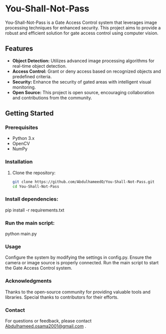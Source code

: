 # You-Shall-Not-Pass

You-Shall-Not-Pass is a Gate Access Control system that leverages image processing techniques for enhanced security. This project aims to provide a robust and efficient solution for gate access control using computer vision.

## Features

- **Object Detection:** Utilizes advanced image processing algorithms for real-time object detection.
- **Access Control:** Grant or deny access based on recognized objects and predefined criteria.
- **Security:** Enhance the security of gated areas with intelligent visual monitoring.
- **Open Source:** This project is open source, encouraging collaboration and contributions from the community.

## Getting Started

### Prerequisites

- Python 3.x
- OpenCV
- NumPy

### Installation

1. Clone the repository:

   ```bash
   git clone https://github.com/AbdulhameedO/You-Shall-Not-Pass.git
   cd You-Shall-Not-Pass
### Install dependencies:
pip install -r requirements.txt

### Run the main script:
python main.py

### Usage
Configure the system by modifying the settings in config.py.
Ensure the camera or image source is properly connected.
Run the main script to start the Gate Access Control system.

### Acknowledgments
Thanks to the open-source community for providing valuable tools and libraries.
Special thanks to contributors for their efforts.

### Contact
For questions or feedback, please contact Abdulhameed.osama2001@gmail.com .
